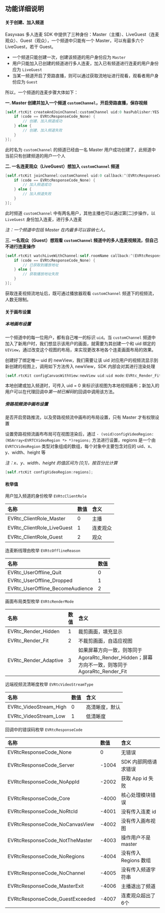 ## 功能详细说明

#### 关于创建、加入频道

Easyvaas 多人连麦 SDK 中提供了三种身份：Master（主播）、LiveGuest（连麦观众）、Guest（观众），一个频道中只能有一个 Master，可以有最多六个 LiveGuest，若干 Guest。

* 一个频道只能创建一次，创建该频道的用户身份应为 `Master`
* 用户只能加入已创建的频道进行多人连麦，加入已有频道进行连麦的用户身份应为 `LiveGuest`
* 当某一频道开启了旁路直播，则可以通过获取流地址进行观看，观看者用户身份应为 `Guest`

所以，一个频道的连麦步骤大体如下：

**一. Master 创建并加入一个频道 `customChannel`，开启旁路直播，保存视频**

```objective-c
[self.rtcKit createAndJoinChannel:customChannel uid:0 hasPublisher:YES record:YES callback:^(EVRtcResponseCode code, NSDictionary *info, NSError *error) {
    if (code == EVRtcResponseCode_None) {
        // 创建、加入频道成功
    } else {
        // 创建、加入频道失败    
    }
}];
```

此时名为 `customChannel` 的频道已经由一名 Master 用户成功创建了，此频道中当前只有创建频道的用户一个人

**二. 一名连麦观众（LiveGuest）想加入 `customChannel` 频道**

```objective-c
[self.rtcKit joinChannel:customChannel uid:0 callback:^(EVRtcResponseCode code, NSDictionary *info, NSError *error) {
    if (code == EVRtcResponseCode_None) {
        // 加入频道成功
    } else {
        // 加入频道失败
    }
}];
```

此时频道 `customChannel` 中有两名用户，其他主播也可以通过第[二]步操作，以 `LiveGuest` 身份加入连麦，进行多人连麦

*注：一个频道中包括 Master 在内最多可以容纳七人。*

**三. 一名观众（Guest）想观看 `customChannel` 频道中的多人连麦视频流，但自己不进行连麦操作**

```objective-c
[self.rtcKit watchLiveWithChannel:self.roomName callback:^(EVRtcResponseCode code, NSDictionary *info, NSError *error) {
    if (code == EVRtcResponseCode_None) {
        // 已获取到播放地址
    } else {
        // 获取播放地址失败
    }
}];
```

获取连麦视频流地址后，既可通过播放器观看 `customChannel` 频道下的视频流，人数无限制。

#### 关于画布设置

##### 本地画布设置

一个频道中的每一位用户，都有自己唯一的标识 `uid`。当 `customChannel` 频道中加入了新用户时，我们想显示该用户的画面，就需要为其创建一个和 uid 绑定的 `UIView`，通过改变这个视图的布局，来实现更改本地各个连麦画面布局的效果。

创建好了绑定唯一 uid 的 newView，我们需要让该 uid 对应用户的视频流显示到新创建的视图上，调用如下方法传入 newView，SDK 内部会对其进行渲染处理

```objective-c
[self.rtcKit configCanvasWithView:newView uid:uid mode:EVRtc_Render_Fit];
```

本地创建或加入频道时，可传入 uid = 0 来标识该视图为本地视频画布；新加入的用户可以在代理回调中*第一帧已解码*的回调中调用该方法。

##### 旁路视频流中画布设置

是否开启旁路推流，以及旁路视频流中画布的布局设置，只有 Master 才有权限设置

设置旁路视频流画布布局可在视图渲染后，通过 `- (void)configVideoRegion:(NSArray<EVRTCVideoRegion *> *)regions;` 方法进行设置，regions 是一个由 `EVRTCVideoRegion` 类型对象组成的数组，每个对象中主要包含对应的 uid、x、y、width、height 等

*注：x、y、width、height 的值区间为 [0,1]，按百分比计算*

```objective-c
[self.rtcKit configVideoRegion:regions];
```

#### 枚举值

用户加入频道的身份枚举 `EVRtcClientRole`

| 名称 | 数值 | 含义 |
| :-- | :-- | :-- |
|EVRtc_ClientRole_Master|0|主播|
|EVRtc_ClientRole_LiveGuest|1|连麦观众|
|EVRtc_ClientRole_Guest|2|观众|

连麦断线理由枚举 `EVRtcOfflineReason`

| 名称 | 数值 |
| :-- | :-- |
|EVRtc_UserOffline_Quit|0|
|EVRtc_UserOffline_Dropped|1|
|EVRtc_UserOffline_BecomeAudience|2|

画面布局类型枚举 `EVRtcRenderMode`

| 名称 | 数值 | 含义 |
| :-- | :-- | :-- |
|EVRtc_Render_Hidden|1|裁剪画面，填充显示|
|EVRtc_Render_Fit|2|不裁剪画面，自适应视图|
|EVRtc_Render_Adaptive|3|如果屏幕方向一致，则等同于 AgoraRtc_Render_Hidden；屏幕方向不一致，则等同于 AgoraRtc_Render_Fit|

远端视频流清晰度枚举 `EVRtcVideoStreamType`

| 名称 | 数值 | 含义 |
| :-- | :-- | :-- |
|EVRtc_VideoStream_High|0|高清晰度，默认|
|EVRtc_VideoStream_Low|1|低清晰度|

回调中的错误码枚举 `EVRtcResponseCode`

| 名称 | 数值 | 含义 |
| :-- | :-- | :-- |
|EVRtcResponseCode_None|0|无错误|
|EVRtcResponseCode_Server|-1004|SDK 内部网络请求错误|
|EVRtcResponseCode_NoAppId|-2002|获取 App id 失败|
|EVRtcResponseCode_Core|-4000|核心处理模块错误 |
|EVRtcResponseCode_NoRtcId|-4001|没有传入连麦 id|
|EVRtcResponseCode_NoCanvasView|-4002|没有传入画布视图|
|EVRtcResponseCode_NotTheMaster|-4003|操作用户不是 master|
|EVRtcResponseCode_NoRegions|-4004|没有传入 Regions 数组|
|EVRtcResponseCode_NoChannel|-4005|没有传入频道字符串|
|EVRtcResponseCode_MasterExit|-4006|主播退出了频道|
|EVRtcResponseCode_GuestExceeded|-4007|连麦观众超出了6个|


